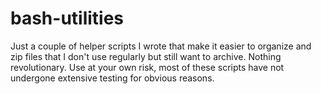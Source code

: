 # bash-utilities

Just a couple of helper scripts I wrote that make it easier to organize and zip files that I don't use regularly but still want to archive. Nothing revolutionary.
Use at your own risk, most of these scripts have not undergone extensive testing for obvious reasons.
